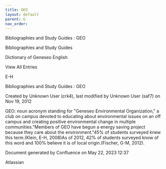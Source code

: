 ```yaml
---
title: GEO
layout: default
parent: G
nav_order:
---
```


Bibliographies and Study Guides : GEO

Bibliographies and Study Guides

Dictionary of Geneseo English

View All Entries

E-H

Bibliographies and Study Guides : GEO

Created by  Unknown User (crk4), last modified by  Unknown User (saf7) on Nov 19, 2012

GEO: noun acronym standing for &quot;Geneseo Environmental Organization,&quot; a club on campus devoted to educating about environmental issues on an off campus and creating positive environmental change in multiple communities.&quot;Members of GEO have begun a energy saving project because they care about the environment.&quot;45% of students surveyed knew this term.(Klein, E-H, 2008)As of 2012, 42% of students surveyed know of this word and 100% believe it is of local origin.(Fischer, G-M, 2012).

Document generated by Confluence on May 22, 2023 12:37

Atlassian
